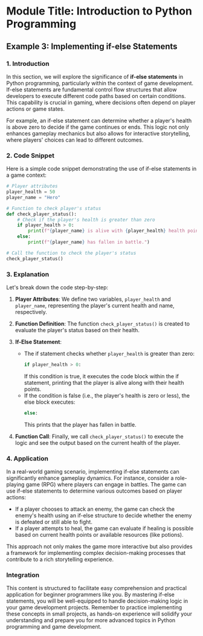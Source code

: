 # Module Title: Introduction to Python Programming

## Example 3: Implementing if-else Statements

### 1. Introduction
In this section, we will explore the significance of **if-else statements** in Python programming, particularly within the context of game development. If-else statements are fundamental control flow structures that allow developers to execute different code paths based on certain conditions. This capability is crucial in gaming, where decisions often depend on player actions or game states.

For example, an if-else statement can determine whether a player's health is above zero to decide if the game continues or ends. This logic not only enhances gameplay mechanics but also allows for interactive storytelling, where players' choices can lead to different outcomes.

### 2. Code Snippet
Here is a simple code snippet demonstrating the use of if-else statements in a game context:

```python
# Player attributes
player_health = 50
player_name = "Hero"

# Function to check player's status
def check_player_status():
    # Check if the player's health is greater than zero
    if player_health > 0:
        print(f"{player_name} is alive with {player_health} health points.")
    else:
        print(f"{player_name} has fallen in battle.")

# Call the function to check the player's status
check_player_status()
```

### 3. Explanation
Let's break down the code step-by-step:

1. **Player Attributes**: We define two variables, `player_health` and `player_name`, representing the player's current health and name, respectively.

2. **Function Definition**: The function `check_player_status()` is created to evaluate the player's status based on their health.

3. **If-Else Statement**:
   - The if statement checks whether `player_health` is greater than zero:
     ```python
     if player_health > 0:
     ```
     If this condition is true, it executes the code block within the if statement, printing that the player is alive along with their health points.
   - If the condition is false (i.e., the player's health is zero or less), the else block executes:
     ```python
     else:
     ```
     This prints that the player has fallen in battle.

4. **Function Call**: Finally, we call `check_player_status()` to execute the logic and see the output based on the current health of the player.

### 4. Application
In a real-world gaming scenario, implementing if-else statements can significantly enhance gameplay dynamics. For instance, consider a role-playing game (RPG) where players can engage in battles. The game can use if-else statements to determine various outcomes based on player actions:

- If a player chooses to attack an enemy, the game can check the enemy's health using an if-else structure to decide whether the enemy is defeated or still able to fight.
- If a player attempts to heal, the game can evaluate if healing is possible based on current health points or available resources (like potions).

This approach not only makes the game more interactive but also provides a framework for implementing complex decision-making processes that contribute to a rich storytelling experience.

### Integration
This content is structured to facilitate easy comprehension and practical application for beginner programmers like you. By mastering if-else statements, you will be well-equipped to handle decision-making logic in your game development projects. Remember to practice implementing these concepts in small projects, as hands-on experience will solidify your understanding and prepare you for more advanced topics in Python programming and game development.